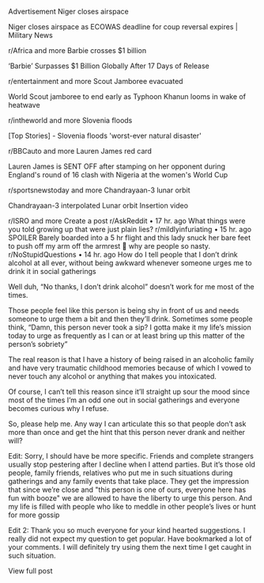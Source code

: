 Advertisement
Niger closes airspace

Niger closes airspace as ECOWAS deadline for coup reversal expires | Military News

r/Africa
and more
Barbie crosses $1 billion

‘Barbie’ Surpasses $1 Billion Globally After 17 Days of Release

r/entertainment
and more
Scout Jamboree evacuated

World Scout jamboree to end early as Typhoon Khanun looms in wake of heatwave

r/intheworld
and more
Slovenia floods

[Top Stories] - Slovenia floods 'worst-ever natural disaster'

r/BBCauto
and more
Lauren James red card

Lauren James is SENT OFF after stamping on her opponent during England's round of 16 clash with Nigeria at the women's World Cup

r/sportsnewstoday
and more
Chandrayaan-3 lunar orbit

Chandrayaan-3 interpolated Lunar orbit Insertion video

r/ISRO
and more
Create a post
r/AskReddit
•
17 hr. ago
What things were you told growing up that were just plain lies?
r/mildlyinfuriating
•
15 hr. ago
SPOILER
Barely boarded into a 5 hr flight and this lady snuck her bare feet to push off my arm off the armrest 🤢 why are people so nasty.
r/NoStupidQuestions
•
14 hr. ago
How do I tell people that I don’t drink alcohol at all ever, without being awkward whenever someone urges me to drink it in social gatherings

Well duh, “No thanks, I don’t drink alcohol” doesn’t work for me most of the times.

Those people feel like this person is being shy in front of us and needs someone to urge them a bit and then they’ll drink. Sometimes some people think, “Damn, this person never took a sip? I gotta make it my life’s mission today to urge as frequently as I can or at least bring up this matter of the person’s sobriety”

The real reason is that I have a history of being raised in an alcoholic family and have very traumatic childhood memories because of which I vowed to never touch any alcohol or anything that makes you intoxicated.

Of course, I can’t tell this reason since it’ll straight up sour the mood since most of the times I’m an odd one out in social gatherings and everyone becomes curious why I refuse.

So, please help me. Any way I can articulate this so that people don’t ask more than once and get the hint that this person never drank and neither will?

Edit: Sorry, I should have be more specific. Friends and complete strangers usually stop pestering after I decline when I attend parties. But it’s those old people, family friends, relatives who put me in such situations during gatherings and any family events that take place. They get the impression that since we’re close and "this person is one of ours, everyone here has fun with booze" we are allowed to have the liberty to urge this person. And my life is filled with people who like to meddle in other people’s lives or hunt for more gossip

Edit 2: Thank you so much everyone for your kind hearted suggestions. I really did not expect my question to get popular. Have bookmarked a lot of your comments. I will definitely try using them the next time I get caught in such situation.

View full post